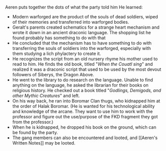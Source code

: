 Aeren puts together the dots of what the party told him
He learned:
- Modern warforged are the product of the souls of dead soldiers, wiped of their memories and transferred into warforged bodies.
- Geralt's parents created schematics for a strange heart mechanism and wrote it down in an ancient draconic language. The shopping list he found probably has something to do with that
- He concluded that the mechanism has to have something to do with transferring the souls of soldiers into the warforged, especially with them studying a lich phylactery to create it.
- He recognizes the script from an old nursery rhyme his mother used to read to him. He finds the old book, titled "*When the Couatl sing*" and realized it was a draconic script that used to be used by the most devout followers of Siberys, the Dragon Above.
- He went to the library to do research on the language. Unable to find anything on the language, he asked the librarian for their books on religious history. He checked out a book titled "*Godlings, Demigods, and other Mythic Creatures*" and left.
- On his way back, he ran into Boromar Clan thugs, who kidnapped him at the order of Halak Boromar. (He is wanted for his technological ability and knowledge of the arcane. They want to use him to work with the professor and figure out the use/purpose of the FKD fragment they got from the professor.)
- When he is kidnapped, he dropped his book on the ground, which can be found by the party.
- The gang members can also be encountered and looted, and [[Aeren's Written Notes]] may be looted.